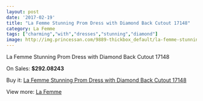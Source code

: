 ```yaml
---
layout: post
date: '2017-02-19'
title: "La Femme Stunning Prom Dress with Diamond Back Cutout 17148"
category: La Femme
tags: ["charming","with","dresses","stunning","diamond"]
image: http://img.princessan.com/9889-thickbox_default/la-femme-stunning-prom-dress-with-diamond-back-cutout-17148.jpg
---
```

La Femme Stunning Prom Dress with Diamond Back Cutout 17148

On Sales: **$292.08243**
<a href="https://www.princessan.com/en/la-femme/4290-la-femme-stunning-prom-dress-with-diamond-back-cutout-17148.html"><amp-img layout="responsive" width="600" height="600" src="//img.princessan.com/9889-thickbox_default/la-femme-stunning-prom-dress-with-diamond-back-cutout-17148.jpg" alt="La Femme Stunning Prom Dress with Diamond Back Cutout 17148 0" /></a>
<a href="https://www.princessan.com/en/la-femme/4290-la-femme-stunning-prom-dress-with-diamond-back-cutout-17148.html"><amp-img layout="responsive" width="600" height="600" src="//img.princessan.com/9890-thickbox_default/la-femme-stunning-prom-dress-with-diamond-back-cutout-17148.jpg" alt="La Femme Stunning Prom Dress with Diamond Back Cutout 17148 1" /></a>
<a href="https://www.princessan.com/en/la-femme/4290-la-femme-stunning-prom-dress-with-diamond-back-cutout-17148.html"><amp-img layout="responsive" width="600" height="600" src="//img.princessan.com/9891-thickbox_default/la-femme-stunning-prom-dress-with-diamond-back-cutout-17148.jpg" alt="La Femme Stunning Prom Dress with Diamond Back Cutout 17148 2" /></a>

Buy it: [La Femme Stunning Prom Dress with Diamond Back Cutout 17148](https://www.princessan.com/en/la-femme/4290-la-femme-stunning-prom-dress-with-diamond-back-cutout-17148.html "La Femme Stunning Prom Dress with Diamond Back Cutout 17148")

View more: [La Femme](https://www.princessan.com/en/28-la-femme "La Femme")